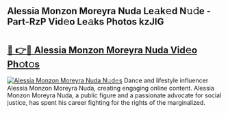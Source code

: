 ## Alessia Monzon Moreyra Nuda Le𝚊k𝚎d N𝚞𝚍e - Part-RzP Vid𝚎o Le𝚊ks Photos kzJIG

# <h2><a href="http://fbbs0m.evod.top/?m=Alessia+Monzon+Moreyra+Nuda">🔗 👉🔴 Alessia Monzon Moreyra Nuda Vid𝚎o Ph𝚘t𝚘s</a></h2>

[![Alessia Monzon Moreyra Nuda N𝚞d𝚎s](https://i.imgur.com/8V9OHl7.gif)](http://fbbs0m.evod.top/?m=Alessia+Monzon+Moreyra+Nuda)
Dance and lifestyle influencer Alessia Monzon Moreyra Nuda, creating engaging online content. Alessia Monzon Moreyra Nuda, a public figure and a passionate advocate for social justice, has spent his career fighting for the rights of the marginalized. 
